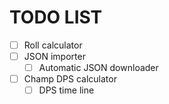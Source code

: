 # TODO LIST
- [ ] Roll calculator
- [ ] JSON importer
    - [ ] Automatic JSON downloader
- [ ] Champ DPS calculator
    - [ ] DPS time line 